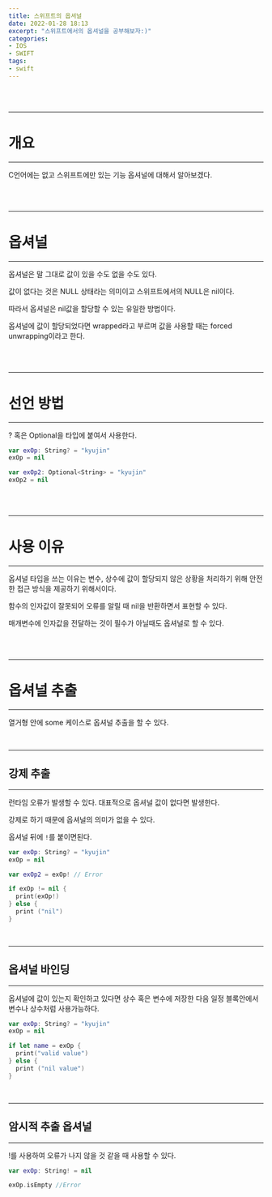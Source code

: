 ```yaml
---
title: 스위프트의 옵셔널
date: 2022-01-28 18:13
excerpt: "스위프트에서의 옵셔널을 공부해보자:)"
categories:
- IOS
- SWIFT
tags:
- swift
---
```



<br />
<br />

---

# 개요

---

C언어에는 없고 스위프트에만 있는 기능 옵셔널에 대해서 알아보겠다.


<br />
<br />

---

# 옵셔널

---

옵셔널은 말 그대로 값이 있을 수도 없을 수도 있다.

값이 없다는 것은 NULL 상태라는 의미이고 스위프트에서의 NULL은 nil이다.

따라서 옵셔널은 nil값을 할당할 수 있는 유일한 방법이다.

옵셔널에 값이 할당되었다면 wrapped라고 부르며 값을 사용할 때는 forced unwrapping이라고 한다.

<br />
<br />

---

# 선언 방법

---

? 혹은 Optional을 타입에 붙여서 사용한다.

```swift
var exOp: String? = "kyujin"
exOp = nil

var exOp2: Optional<String> = "kyujin"
exOp2 = nil
```

<br />
<br />

---

# 사용 이유

---

옵셔널 타입을 쓰는 이유는 변수, 상수에 값이 할당되지 않은 상황을 처리하기 위해 안전한 접근 방식을 제공하기 위해서이다.

함수의 인자값이 잘못되어 오류를 알릴 때 nil을 반환하면서 표현할 수 있다.

매개변수에 인자값을 전달하는 것이 필수가 아닐때도 옵셔널로 할 수 있다.

<br />
<br />

---

# 옵셔널 추출

---

열거형 안에 some 케이스로 옵셔널 추출을 할 수 있다.

<br />

---

## 강제 추출

---

런타임 오류가 발생할 수 있다. 대표적으로 옵셔널 값이 없다면 발생한다.

강제로 하기 때문에 옵셔널의 의미가 없을 수 있다.

옵셔널 뒤에 `!`를 붙이면된다.

```swift
var exOp: String? = "kyujin"
exOp = nil

var exOp2 = exOp! // Error

if exOp != nil {
  print(exOp!)
} else {
  print ("nil")
}
```

<br />

---

## 옵셔널 바인딩

---

옵셔널에 값이 있는지 확인하고 있다면 상수 혹은 변수에 저장한 다음 일정 블록안에서 변수나 상수처럼 사용가능하다.

```swift
var exOp: String? = "kyujin"
exOp = nil

if let name = exOp {
  print("valid value")
} else {
  print ("nil value")
}
```

<br />

---

## 암시적 추출 옵셔널

---

!를 사용하여 오류가 나지 않을 것 같을 때 사용할 수 있다.

```swift
var exOp: String! = nil

exOp.isEmpty //Error
```

